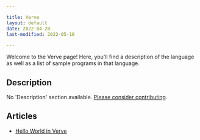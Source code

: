 ```yaml
---

title: Verve
layout: default
date: 2022-04-28
last-modified: 2022-05-10

---
```


Welcome to the Verve page! Here, you'll find a description of the language as well as a list of sample programs in that language.

## Description

No 'Description' section available. [Please consider contributing](https://github.com/TheRenegadeCoder/sample-programs-website).

## Articles

- [Hello World in Verve](https://sampleprograms.io/projects/hello-world/verve)